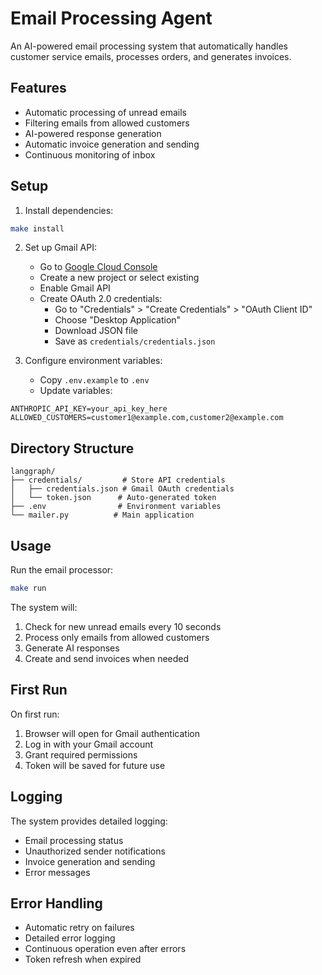# Email Processing Agent

An AI-powered email processing system that automatically handles customer service emails, processes orders, and generates invoices.

## Features

- Automatic processing of unread emails
- Filtering emails from allowed customers
- AI-powered response generation
- Automatic invoice generation and sending
- Continuous monitoring of inbox

## Setup

1. Install dependencies:

```bash
make install
```

2. Set up Gmail API:

   - Go to [Google Cloud Console](https://console.cloud.google.com)
   - Create a new project or select existing
   - Enable Gmail API
   - Create OAuth 2.0 credentials:
     - Go to "Credentials" > "Create Credentials" > "OAuth Client ID"
     - Choose "Desktop Application"
     - Download JSON file
     - Save as `credentials/credentials.json`

3. Configure environment variables:
   - Copy `.env.example` to `.env`
   - Update variables:

```env
ANTHROPIC_API_KEY=your_api_key_here
ALLOWED_CUSTOMERS=customer1@example.com,customer2@example.com
```

## Directory Structure

```
langgraph/
├── credentials/         # Store API credentials
│   ├── credentials.json # Gmail OAuth credentials
│   └── token.json      # Auto-generated token
├── .env                # Environment variables
└── mailer.py          # Main application
```

## Usage

Run the email processor:

```bash
make run
```

The system will:

1. Check for new unread emails every 10 seconds
2. Process only emails from allowed customers
3. Generate AI responses
4. Create and send invoices when needed

## First Run

On first run:

1. Browser will open for Gmail authentication
2. Log in with your Gmail account
3. Grant required permissions
4. Token will be saved for future use

## Logging

The system provides detailed logging:

- Email processing status
- Unauthorized sender notifications
- Invoice generation and sending
- Error messages

## Error Handling

- Automatic retry on failures
- Detailed error logging
- Continuous operation even after errors
- Token refresh when expired

